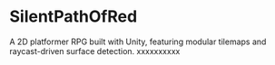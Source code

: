 # SilentPathOfRed
A 2D platformer RPG built with Unity, featuring modular tilemaps and raycast-driven surface detection.
xxxxxxxxxx
